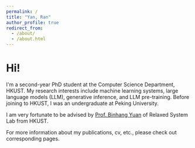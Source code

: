```yaml
---
permalink: /
title: "Yan, Ran"
author_profile: true
redirect_from: 
  - /about/
  - /about.html
---
```


# Hi!

I'm a second-year PhD student at the Computer Science Department, HKUST. My research interests include machine learning systems, large language models (LLM), generative inference, and LLM pre-training. Before joining to HKUST, I was an undergraduate at Peking University.

I am very fortunate to be advised by [Prof. Binhang Yuan](https://binhangyuan.github.io/site/) of Relaxed System Lab from HKUST.

For more information about my publications, cv, etc., please check out corresponding pages.

